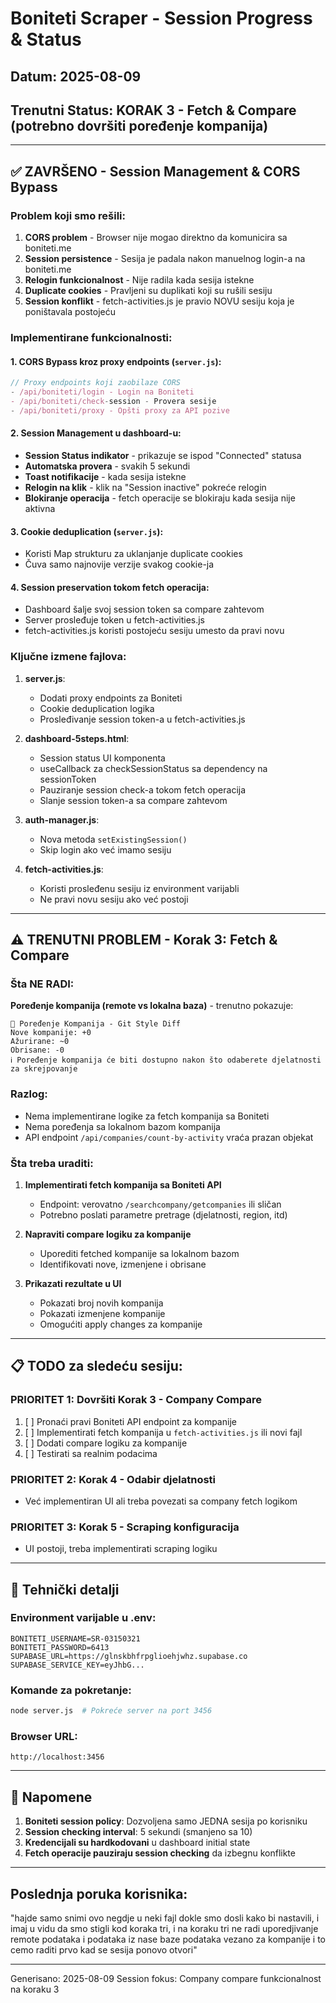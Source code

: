 # Boniteti Scraper - Session Progress & Status

## Datum: 2025-08-09
## Trenutni Status: KORAK 3 - Fetch & Compare (potrebno dovršiti poređenje kompanija)

---

## ✅ ZAVRŠENO - Session Management & CORS Bypass

### Problem koji smo rešili:
1. **CORS problem** - Browser nije mogao direktno da komunicira sa boniteti.me
2. **Session persistence** - Sesija je padala nakon manuelnog login-a na boniteti.me
3. **Relogin funkcionalnost** - Nije radila kada sesija istekne
4. **Duplicate cookies** - Pravljeni su duplikati koji su rušili sesiju
5. **Session konflikt** - fetch-activities.js je pravio NOVU sesiju koja je poništavala postojeću

### Implementirane funkcionalnosti:

#### 1. CORS Bypass kroz proxy endpoints (`server.js`):
```javascript
// Proxy endpoints koji zaobilaze CORS
- /api/boniteti/login - Login na Boniteti
- /api/boniteti/check-session - Provera sesije
- /api/boniteti/proxy - Opšti proxy za API pozive
```

#### 2. Session Management u dashboard-u:
- **Session Status indikator** - prikazuje se ispod "Connected" statusa
- **Automatska provera** - svakih 5 sekundi
- **Toast notifikacije** - kada sesija istekne
- **Relogin na klik** - klik na "Session inactive" pokreće relogin
- **Blokiranje operacija** - fetch operacije se blokiraju kada sesija nije aktivna

#### 3. Cookie deduplication (`server.js`):
- Koristi Map strukturu za uklanjanje duplicate cookies
- Čuva samo najnovije verzije svakog cookie-ja

#### 4. Session preservation tokom fetch operacija:
- Dashboard šalje svoj session token sa compare zahtevom
- Server prosleđuje token u fetch-activities.js
- fetch-activities.js koristi postojeću sesiju umesto da pravi novu

### Ključne izmene fajlova:

1. **server.js**:
   - Dodati proxy endpoints za Boniteti
   - Cookie deduplication logika
   - Prosleđivanje session token-a u fetch-activities.js

2. **dashboard-5steps.html**:
   - Session status UI komponenta
   - useCallback za checkSessionStatus sa dependency na sessionToken
   - Pauziranje session check-a tokom fetch operacija
   - Slanje session token-a sa compare zahtevom

3. **auth-manager.js**:
   - Nova metoda `setExistingSession()`
   - Skip login ako već imamo sesiju

4. **fetch-activities.js**:
   - Koristi prosleđenu sesiju iz environment varijabli
   - Ne pravi novu sesiju ako već postoji

---

## ⚠️ TRENUTNI PROBLEM - Korak 3: Fetch & Compare

### Šta NE RADI:
**Poređenje kompanija (remote vs lokalna baza)** - trenutno pokazuje:
```
🏢 Poređenje Kompanija - Git Style Diff
Nove kompanije: +0
Ažurirane: ~0
Obrisane: -0
ℹ️ Poređenje kompanija će biti dostupno nakon što odaberete djelatnosti za skrejpovanje
```

### Razlog:
- Nema implementirane logike za fetch kompanija sa Boniteti
- Nema poređenja sa lokalnom bazom kompanija
- API endpoint `/api/companies/count-by-activity` vraća prazan objekat

### Šta treba uraditi:
1. **Implementirati fetch kompanija sa Boniteti API**
   - Endpoint: verovatno `/searchcompany/getcompanies` ili sličan
   - Potrebno poslati parametre pretrage (djelatnosti, region, itd)

2. **Napraviti compare logiku za kompanije**
   - Uporediti fetched kompanije sa lokalnom bazom
   - Identifikovati nove, izmenjene i obrisane

3. **Prikazati rezultate u UI**
   - Pokazati broj novih kompanija
   - Pokazati izmenjene kompanije
   - Omogućiti apply changes za kompanije

---

## 📋 TODO za sledeću sesiju:

### PRIORITET 1: Dovršiti Korak 3 - Company Compare
1. [ ] Pronaći pravi Boniteti API endpoint za kompanije
2. [ ] Implementirati fetch kompanija u `fetch-activities.js` ili novi fajl
3. [ ] Dodati compare logiku za kompanije
4. [ ] Testirati sa realnim podacima

### PRIORITET 2: Korak 4 - Odabir djelatnosti
- Već implementiran UI ali treba povezati sa company fetch logikom

### PRIORITET 3: Korak 5 - Scraping konfiguracija
- UI postoji, treba implementirati scraping logiku

---

## 🔧 Tehnički detalji

### Environment varijable u .env:
```
BONITETI_USERNAME=SR-03150321
BONITETI_PASSWORD=6413
SUPABASE_URL=https://glnskbhfrpglioehjwhz.supabase.co
SUPABASE_SERVICE_KEY=eyJhbG...
```

### Komande za pokretanje:
```bash
node server.js  # Pokreće server na port 3456
```

### Browser URL:
```
http://localhost:3456
```

---

## 📝 Napomene

1. **Boniteti session policy**: Dozvoljena samo JEDNA sesija po korisniku
2. **Session checking interval**: 5 sekundi (smanjeno sa 10)
3. **Kredencijali su hardkodovani** u dashboard initial state
4. **Fetch operacije pauziraju session checking** da izbegnu konflikte

---

## Poslednja poruka korisnika:
"hajde samo snimi ovo negdje u neki fajl dokle smo dosli kako bi nastavili, i imaj u vidu da smo stigli kod koraka tri, i na koraku tri ne radi uporedjivanje remote podataka i podataka iz nase baze podataka vezano za kompanije i to cemo raditi prvo kad se sesija ponovo otvori"

---

Generisano: 2025-08-09
Session fokus: Company compare funkcionalnost na koraku 3